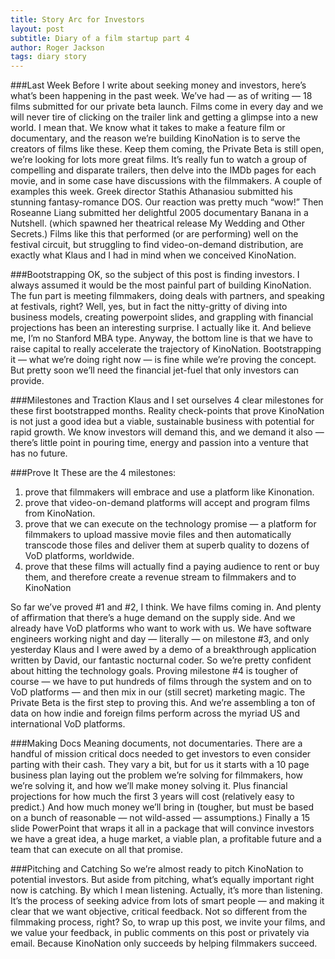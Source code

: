```yaml
---
title: Story Arc for Investors
layout: post
subtitle: Diary of a film startup part 4
author: Roger Jackson
tags: diary story
---
```

###Last Week
Before I write about seeking money and investors, here’s what’s been happening in the past week. We’ve had — as of writing — 18 films submitted for our private beta launch. Films come in every day and we will never tire of clicking on the trailer link and getting a glimpse into a new world. I mean that. We know what it takes to make a feature film or documentary, and the reason we’re building KinoNation is to serve the creators of films like these. Keep them coming, the Private Beta is still open, we’re looking for lots more great films. It’s really fun to watch a group of compelling and disparate trailers, then delve into the IMDb pages for each movie, and in some case have discussions with the filmmakers. A couple of examples this week. Greek director Stathis Athanasiou submitted his stunning fantasy-romance DOS. Our reaction was pretty much “wow!” Then Roseanne Liang submitted her delightful 2005 documentary Banana in a Nutshell. (which spawned her theatrical release My Wedding and Other Secrets.) Films like this that performed (or are performing) well on the festival circuit, but struggling to find video-on-demand distribution, are exactly what Klaus and I had in mind when we conceived KinoNation.

###Bootstrapping
OK, so the subject of this post is finding investors. I always assumed it would be the most painful part of building KinoNation. The fun part is meeting filmmakers, doing deals with partners, and speaking at festivals, right? Well, yes, but in fact the nitty-gritty of diving into business models, creating powerpoint slides, and grappling with financial projections has been an interesting surprise. I actually like it. And believe me, I’m no Stanford MBA type. Anyway, the bottom line is that we have to raise capital to really accelerate the trajectory of KinoNation. Bootstrapping it — what we’re doing right now — is fine while we’re proving the concept. But pretty soon we’ll need the financial jet-fuel that only investors can provide.

###Milestones and Traction
Klaus and I set ourselves 4 clear milestones for these first bootstrapped months. Reality check-points that prove KinoNation is not just a good idea but a viable, sustainable business with potential for rapid growth. We know investors will demand this, and we demand it also — there’s little point in pouring time, energy and passion into a venture that has no future.

###Prove It
These are the 4 milestones:
1. prove that filmmakers will embrace and use a platform like Kinonation.
2. prove that video-on-demand platforms will accept and program films from KinoNation.
3. prove that we can execute on the technology promise — a platform for filmmakers to upload massive movie files and then automatically transcode those files and deliver them at superb quality to dozens of VoD platforms, worldwide.
4. prove that these films will actually find a paying audience to rent or buy them, and therefore create a revenue stream to filmmakers and to KinoNation

So far we’ve proved #1 and #2, I think. We have films coming in. And plenty of affirmation that there’s a huge demand on the supply side. And we already have VoD platforms who want to work with us. We have software engineers working night and day — literally — on milestone #3, and only yesterday Klaus and I were awed by a demo of a breakthrough application written by David, our fantastic nocturnal coder. So we’re pretty confident about hitting the technology goals. Proving milestone #4 is tougher of course — we have to put hundreds of films through the system and on to VoD platforms — and then mix in our (still secret) marketing magic. The Private Beta is the first step to proving this. And we’re assembling a ton of data on how indie and foreign films perform across the myriad US and international VoD platforms.

###Making Docs
Meaning documents, not documentaries. There are a handful of mission critical docs needed to get investors to even consider parting with their cash. They vary a bit, but for us it starts with a 10 page business plan laying out the problem we’re solving for filmmakers, how we’re solving it, and how we’ll make money solving it. Plus financial projections for how much the first 3 years will cost (relatively easy to predict.) And how much money we’ll bring in (tougher, but must be based on a bunch of reasonable — not wild-assed — assumptions.) Finally a 15 slide PowerPoint that wraps it all in a package that will convince investors we have a great idea, a huge market, a viable plan, a profitable future and a team that can execute on all that promise.

###Pitching and Catching
So we’re almost ready to pitch KinoNation to potential investors. But aside from pitching, what’s equally important right now is catching. By which I mean listening. Actually, it’s more than listening. It’s the process of seeking advice from lots of smart people — and making it clear that we want objective, critical feedback. Not so different from the filmmaking process, right? So, to wrap up this post, we invite your films, and we value your feedback, in public comments on this post or privately via email. Because KinoNation only succeeds by helping filmmakers succeed.
